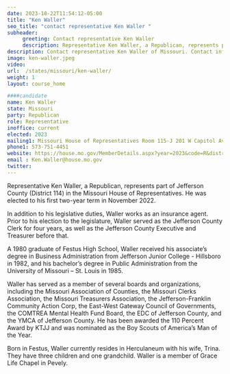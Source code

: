 ```yaml
---
date: 2023-10-22T11:54:12-05:00
title: "Ken Waller"
seo_title: "contact representative Ken Waller "
subheader:
     greeting: Contact representative Ken Waller
     description: Representative Ken Waller, a Republican, represents part of Jefferson County (District 114) in the Missouri House of Representatives. He was elected to his first two-year term in November 2022.
description: Contact representative Ken Waller of Missouri. Contact information for Ken Waller includes email address, phone number, and mailing address.
image: ken-waller.jpeg
video:
url:  /states/missouri/ken-waller/
weight: 1
layout: course_home

####candidate
name: Ken Waller
state: Missouri
party: Republican
role: Representative
inoffice: current
elected: 2023
mailing1: Missouri House of Representatives Room 115-J 201 W Capitol Ave Jefferson City, MO 65101
phone1: 573-751-4451
website: https://house.mo.gov/MemberDetails.aspx?year=2023&code=R&district=114/
email : Ken.Waller@house.mo.gov
twitter:
---
```


Representative Ken Waller, a Republican, represents part of Jefferson County (District 114) in the Missouri House of Representatives. He was elected to his first two-year term in November 2022.

In addition to his legislative duties, Waller works as an insurance agent. Prior to his election to the legislature, Waller served as the Jefferson County Clerk for four years, as well as the Jefferson County Executive and Treasurer before that.

A 1980 graduate of Festus High School, Waller received his associate’s degree in Business Administration from Jefferson Junior College - Hillsboro in 1982, and his bachelor’s degree in Public Administration from the University of Missouri – St. Louis in 1985.

Waller has served as a member of several boards and organizations, including the Missouri Association of Counties, the Missouri Clerks Association, the Missouri Treasurers Association, the Jefferson-Franklin Community Action Corp, the East-West Gateway Council of Governments, the COMTREA Mental Health Fund Board, the EDC of Jefferson County, and the YMCA of Jefferson County. He has been awarded the 110 Percent Award by KTJJ and was nominated as the Boy Scouts of America’s Man of the Year.

Born in Festus, Waller currently resides in Herculaneum with his wife, Trina. They have three children and one grandchild. Waller is a member of Grace Life Chapel in Pevely.
